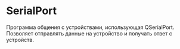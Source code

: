 # SerialPort
Программа общения с устройствами, использующая QSerialPort. Позволяет отправлять данные на устройство и получать ответ с устройств.
